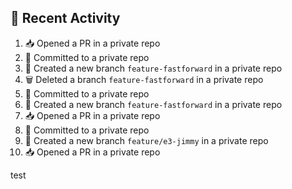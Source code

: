 ## 📌 Recent Activity
<!--START_SECTION:activity-->
1. 📥 Opened a PR in a private repo
2. 📝 Committed to a private repo
3. 🎉 Created a new branch `feature-fastforward` in a private repo
4. 🗑️ Deleted a branch `feature-fastforward` in a private repo
5. 📝 Committed to a private repo
6. 🎉 Created a new branch `feature-fastforward` in a private repo
7. 📥 Opened a PR in a private repo
8. 📝 Committed to a private repo
9. 🎉 Created a new branch `feature/e3-jimmy` in a private repo
10. 📥 Opened a PR in a private repo
<!--END_SECTION:activity-->
test
